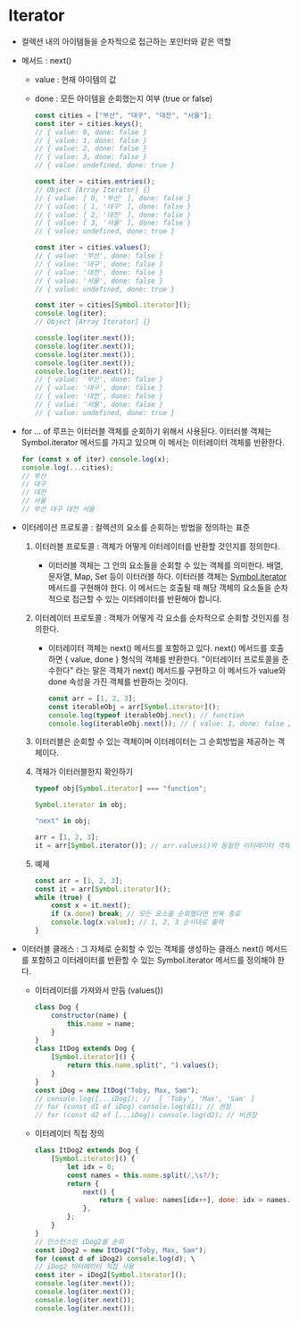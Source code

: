 # Iterator

-   컬렉션 내의 아이템들을 순차적으로 접근하는 포인터와 같은 역할
-   메서드 : next()

    -   value : 현재 아이템의 값
    -   done : 모든 아이템을 순회했는지 여부 (true or false)

        ```javascript
        const cities = ["부산", "대구", "대전", "서울"];
        const iter = cities.keys();
        // { value: 0, done: false }
        // { value: 1, done: false }
        // { value: 2, done: false }
        // { value: 3, done: false }
        // { value: undefined, done: true }

        const iter = cities.entries();
        // Object [Array Iterator] {}
        // { value: [ 0, '부산' ], done: false }
        // { value: [ 1, '대구' ], done: false }
        // { value: [ 2, '대전' ], done: false }
        // { value: [ 3, '서울' ], done: false }
        // { value: undefined, done: true }

        const iter = cities.values();
        // { value: '부산', done: false }
        // { value: '대구', done: false }
        // { value: '대전', done: false }
        // { value: '서울', done: false }
        // { value: undefined, done: true }

        const iter = cities[Symbol.iterator]();
        console.log(iter);
        // Object [Array Iterator] {}

        console.log(iter.next());
        console.log(iter.next());
        console.log(iter.next());
        console.log(iter.next());
        console.log(iter.next());
        // { value: '부산', done: false }
        // { value: '대구', done: false }
        // { value: '대전', done: false }
        // { value: '서울', done: false }
        // { value: undefined, done: true }
        ```

-   for ... of 루프는 이터러블 객체를 순회하기 위해서 사용된다. 이터러블 객체는 Symbol.iterator 메서드를 가지고 있으며 이 메서는 이터레이터 객체를 반환한다.
    ```javascript
    for (const x of iter) console.log(x);
    console.log(...cities);
    // 부산
    // 대구
    // 대전
    // 서울
    // 부산 대구 대전 서울
    ```
-   이터레이션 프로토콜 : 컬렉션의 요소를 순회하는 방법을 정의하는 표준

    1. 이터러블 프로토콜 : 객체가 어떻게 이터레이터를 반환할 것인지를 정의한다.
        - 이터러블 객체는 그 안의 요소들을 순회할 수 있는 객체를 의미한다. 배열, 문자열, Map, Set 등이 이터러블 하다. 이터러블 객체는 [Symbol.iterator]() 메서드를 구현해야 한다. 이 메서드는 호출될 때 해당 객체의 요소들을 순차적으로 접근할 수 있는 이터레이터를 반환해야 합니다.
    2. 이터레이터 프로토콜 : 객체가 어떻게 각 요소를 순차적으로 순회할 것인지를 정의한다.
        - 이터레이터 객체는 next() 메서드를 포함하고 있다. next() 메서드를 호출하면 { value, done } 형식의 객체를 반환한다. "이터레이터 프로토콜을 준수한다" 라는 말은 객체가 next() 메서드를 구현하고 이 메서드가 value와 done 속성을 가진 객체를 반환하는 것이다.
            ```javascript
            const arr = [1, 2, 3];
            const iterableObj = arr[Symbol.iterator]();
            console.log(typeof iterableObj.next); // function
            console.log(iterableObj.next()); // { value: 1, done: false }
            ```
    3. 이터러블은 순회할 수 있는 객체이며 이터레이터는 그 순회방법을 제공하는 객체이다.

    4. 객체가 이터러블한지 확인하기

        ```javascript
        typeof obj[Symbol.iterator] === "function";

        Symbol.iterator in obj;

        "next" in obj;

        arr = [1, 2, 3];
        it = arr[Symbol.iterator()]; // arr.values()와 동일한 이터레이터 객체 반환
        ```

    5. 예제
        ```typescript
        const arr = [1, 2, 3];
        const it = arr[Symbol.iterator]();
        while (true) {
            const x = it.next();
            if (x.done) break; // 모든 요소를 순회했다면 반복 종료
            console.log(x.value); // 1, 2, 3 순서대로 출력
        }
        ```

*   이터러블 클래스 : 그 자체로 순회할 수 있는 객체를 생성하는 클래스 next() 메서드를 포함하고 이터레이터를 반환할 수 있는 Symbol.iterator 메서드를 정의해야 한다.

    -   이터레이터를 가져와서 만듬 (values())

        ```javascript
        class Dog {
            constructor(name) {
                this.name = name;
            }
        }
        class ItDog extends Dog {
            [Symbol.iterator]() {
                return this.name.split(", ").values();
            }
        }
        const iDog = new ItDog("Toby, Max, Sam");
        // console.log([...iDog]); //  [ 'Toby', 'Max', 'Sam' ]
        // for (const d1 of iDog) console.log(d1); // 권장
        // for (const d2 of [...iDog]) console.log(d2); // 비권장
        ```

    -   이터레이터 직접 정의
        ```javascript
        class ItDog2 extends Dog {
            [Symbol.iterator]() {
                let idx = 0;
                const names = this.name.split(/,\s?/);
                return {
                    next() {
                        return { value: names[idx++], done: idx > names.length };
                    },
                };
            }
        }
        // 인스턴스인 iDog2를 순회
        const iDog2 = new ItDog2("Toby, Max, Sam");
        for (const d of iDog2) console.log(d); \
        // iDog2 이터레이터 직접 사용
        const iter = iDog2[Symbol.iterator]();
        console.log(iter.next());
        console.log(iter.next());
        console.log(iter.next());
        console.log(iter.next());
        ```
